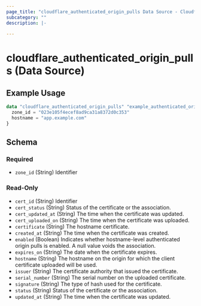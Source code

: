```yaml
---
page_title: "cloudflare_authenticated_origin_pulls Data Source - Cloudflare"
subcategory: ""
description: |-
  
---
```


# cloudflare_authenticated_origin_pulls (Data Source)



## Example Usage

```terraform
data "cloudflare_authenticated_origin_pulls" "example_authenticated_origin_pulls" {
  zone_id = "023e105f4ecef8ad9ca31a8372d0c353"
  hostname = "app.example.com"
}
```

<!-- schema generated by tfplugindocs -->
## Schema

### Required

- `zone_id` (String) Identifier

### Read-Only

- `cert_id` (String) Identifier
- `cert_status` (String) Status of the certificate or the association.
- `cert_updated_at` (String) The time when the certificate was updated.
- `cert_uploaded_on` (String) The time when the certificate was uploaded.
- `certificate` (String) The hostname certificate.
- `created_at` (String) The time when the certificate was created.
- `enabled` (Boolean) Indicates whether hostname-level authenticated origin pulls is enabled. A null value voids the association.
- `expires_on` (String) The date when the certificate expires.
- `hostname` (String) The hostname on the origin for which the client certificate uploaded will be used.
- `issuer` (String) The certificate authority that issued the certificate.
- `serial_number` (String) The serial number on the uploaded certificate.
- `signature` (String) The type of hash used for the certificate.
- `status` (String) Status of the certificate or the association.
- `updated_at` (String) The time when the certificate was updated.


